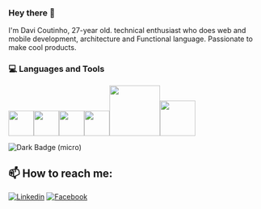 ### Hey there 👋
I'm Davi Coutinho, 27-year old. technical enthusiast who does web and mobile development, architecture and Functional language. Passionate to make cool products.<br>


<div>
  <h3> 💻 Languages and Tools </h3>
  <p>
   <img src="https://media3.giphy.com/media/ln7z2eWriiQAllfVcn/200w.webp" width="50"><img src="https://i.giphy.com/media/eNAsjO55tPbgaor7ma/200w.webp" width="50"><img src="https://i.giphy.com/media/IdyAQJVN2kVPNUrojM/200.webp" width="50"><img src="https://media3.giphy.com/media/kdFc8fubgS31b8DsVu/giphy.webp" width="50"><img src="https://media.giphy.com/media/kH1DBkPNyZPOk0BxrM/giphy.gif" width="100"><img src="https://media.giphy.com/media/SsCYf6DRFJrOpP0IoM/giphy.gif" width="70">
  <p>
</div> 

<img alt="Dark Badge (micro)" src="https://www.codewars.com/users/roxdavirox/badges/large">

## 📫 How to reach me: 
[![Linkedin](https://img.shields.io/badge/LinkedIn-0077B5?style=for-the-badge&logo=linkedin&logoColor=white)](https://www.linkedin.com/in/davi-coutinho)  [![Facebook](https://img.shields.io/badge/Facebook-1877F2?style=for-the-badge&logo=facebook&logoColor=white)](https://www.facebook.com/roox.davi)
